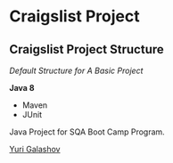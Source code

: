 # Craigslist Project
## Craigslist Project Structure

*Default Structure for A Basic Project*

**Java 8**

* Maven
* JUnit

Java Project for SQA Boot Camp Program. 

[Yuri Galashov](https://github.com/YuriyGalashov)
